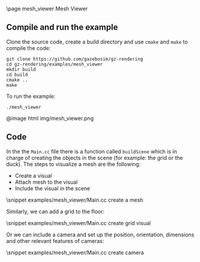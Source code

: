 \page mesh_viewer Mesh Viewer

## Compile and run the example

Clone the source code, create a build directory and use `cmake` and `make` to compile the code:

```{.sh}
git clone https://github.com/gazebosim/gz-rendering
cd gz-rendering/examples/mesh_viewer
mkdir build
cd build
cmake ..
make
```

To run the example:

```{.sh}
./mesh_viewer
```

@image html img/mesh_viewer.png

## Code

In the the `Main.cc` file there is a function called `buildScene` which is in charge of creating the objects in the scene (for example: the grid or the duck).
The steps to visualize a mesh are the following:

  - Create a visual
  - Attach mesh to the visual
  - Include the visual in the scene

\snippet examples/mesh_viewer/Main.cc create a mesh

Similarly, we can add a grid to the floor:

\snippet examples/mesh_viewer/Main.cc create grid visual

Or we can include a camera and set up the position, orientation, dimensions and other relevant features of cameras:

\snippet examples/mesh_viewer/Main.cc create camera
